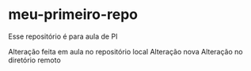 # meu-primeiro-repo
Esse repositório é para aula de PI

Alteração feita em aula no repositório local
Alteração nova
Alteração no diretório remoto

